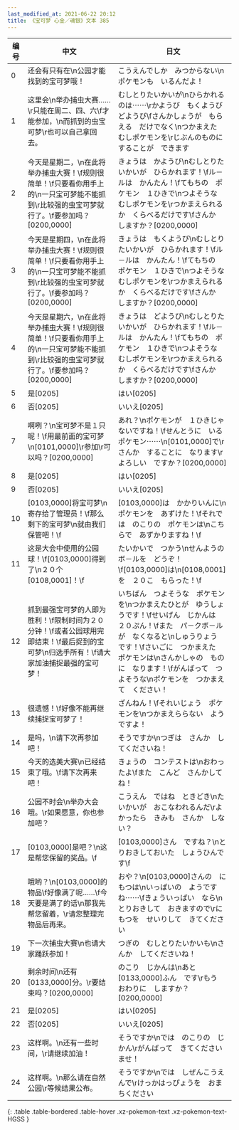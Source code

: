 ```yaml
---
last_modified_at: 2021-06-22 20:12
title: 《宝可梦 心金／魂银》文本 385
---
```

| 编号 | 中文 | 日文 |
| ---- | ---- | ---- |
| 0 | 还会有只有在\n公园才能找到的宝可梦哦！ | こうえんでしか　みつからない\nポケモンも　いるんだよ！ |
| 1 | 这里会\n举办捕虫大赛……\r只能在周二、四、六\f才能参加，\n而抓到的虫宝可梦\r也可以自己拿回去。 | むしとりたいかいが\nひらかれるのは⋯⋯\rかようび　もくようび　どようび\fさんかしょうが　もらえる　だけでなく\nつかまえた　むしポケモンを\rじぶんのものに　することが　できます |
| 2 | 今天是星期二，\n在此将举办捕虫大赛！\f规则很简单！\f只要看你用手上的\n一只宝可梦能不能抓到\r比较强的虫宝可梦就行了。\f要参加吗？[0200,0000] | きょうは　かようび\nむしとりたいかいが　ひらかれます！\fル－ルは　かんたん！\fてもちの　ポケモン　１ひきで\nつよそうな　むしポケモンを\rつかまえられるか　くらべるだけです\fさんか　しますか？[0200,0000] |
| 3 | 今天是星期四，\n在此将举办捕虫大赛！\f规则很简单！\f只要看你用手上的\n一只宝可梦能不能抓到\r比较强的虫宝可梦就行了。\f要参加吗？[0200,0000] | きょうは　もくようび\nむしとりたいかいが　ひらかれます！\fル－ルは　かんたん！\fてもちの　ポケモン　１ひきで\nつよそうな　むしポケモンを\rつかまえられるか　くらべるだけです\fさんか　しますか？[0200,0000] |
| 4 | 今天是星期六，\n在此将举办捕虫大赛！\f规则很简单！\f只要看你用手上的\n一只宝可梦能不能抓到\r比较强的虫宝可梦就行了。\f要参加吗？[0200,0000] | きょうは　どようび\nむしとりたいかいが　ひらかれます！\fル－ルは　かんたん！\fてもちの　ポケモン　１ひきで\nつよそうな　むしポケモンを\rつかまえられるか　くらべるだけです\fさんか　しますか？[0200,0000] |
| 5 | 是[0205] | はい[0205] |
| 6 | 否[0205] | いいえ[0205] |
| 7 | 啊咧？\n宝可梦不是１只呢！\f用最前面的宝可梦\n[0101,0000]\r参加\r可以吗？[0200,0000] | あれ？\nポケモンが　１ひきじゃ　ないですね！\fせんとうに　いる　ポケモン⋯⋯\n[0101,0000]で\rさんか　することに　なります\rよろしい　ですか？[0200,0000] |
| 8 | 是[0205] | はい[0205] |
| 9 | 否[0205] | いいえ[0205] |
| 10 | [0103,0000]将宝可梦\n寄存给了管理员！\f那么剩下的宝可梦\n就由我们保管吧！\f | [0103,0000]は　かかりいんに\nポケモンを　あずけた！\fそれでは　のこりの　ポケモンは\nこちらで　あずかりますね！\f |
| 11 | 这是大会中使用的公园球！\f[0103,0000]得到了\n２０个[0108,0001]！\f | たいかいで　つかう\nせんようの　ボ－ルを　どうぞ！\f[0103,0000]は\n[0108,0001]を　２０こ　もらった！\f |
| 12 | 抓到最强宝可梦的人即为胜利！\f限制时间为２０分钟！\f或者公园球用完即结束！\f最后捉到的宝可梦\n归选手所有！\f请大家加油捕捉最强的宝可梦！ | いちばん　つよそうな　ポケモンを\nつかまえたひとが　ゆうしょうです！\fせいげん　じかんは　２０ぷん！\fまた　パ－クボ－ルが　なくなると\nしゅうりょう　です！\fさいごに　つかまえた　ポケモンは\nさんかしゃの　ものに　なります！\fがんばって　つよそうな\nポケモンを　つかまえて　ください！ |
| 13 | 很遗憾！\f好像不能再继续捕捉宝可梦了！ | ざんねん！\fそれいじょう　ポケモンを\nつかまえららない　ようですよ！ |
| 14 | 是吗，\n请下次再参加吧！ | そうですか\nつぎは　さんか　してくださいね！ |
| 15 | 今天的选美大赛\n已经结束了哦。\f请下次再来吧！ | きょうの　コンテストは\nおわったよ\fまた　こんど　さんかしてね！ |
| 16 | 公园不时会\n举办大会哦。\r如果愿意，你也参加吧？ | こうえん　ではね　ときどき\nたいかいが　おこなわれるんだ\rよかったら　きみも　さんか　しない？ |
| 17 | [0103,0000]是吧？\n这是帮您保留的奖品。\f | [0103,0000]さん　ですね？\nとりおきしておいた　しょうひんです\f |
| 18 | 哦哟？\n[0103,0000]的物品\f好像满了呢……\f今天要是满了的话\n那我先帮您留着，\r请您整理完物品后再来。 | おや？\n[0103,0000]さんの　にもつは\nいっぱいの　ようですね⋯⋯\fきょういっぱい　なら\nとりおきして　おきますので\rにもつを　せいりして　きてください |
| 19 | 下一次捕虫大赛\n也请大家踊跃参加！ | つぎの　むしとりたいかいも\nさんか　してくださいね！ |
| 20 | 剩余时间\n还有[0133,0000]分。\r要结束吗？[0200,0000] | のこり　じかんは\nあと　[0133,0000]ふん　です\rもう　おわりに　しますか？[0200,0000] |
| 21 | 是[0205] | はい[0205] |
| 22 | 否[0205] | いいえ[0205] |
| 23 | 这样啊。\n还有一些时间，\r请继续加油！ | そうですか\nでは　のこりの　じかん\rがんばって　きてくださいませ！ |
| 24 | 这样啊。\n那么请在自然公园\r等候结果公布。 | そうですか\nでは　しぜんこうえんで\rけっかはっぴょうを　おまちください |
{: .table .table-bordered .table-hover .xz-pokemon-text .xz-pokemon-text-HGSS }